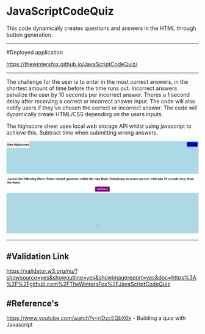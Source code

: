 # JavaScriptCodeQuiz
This code dynamically creates questions and answers in the HTML through button generation.  

-------------------

#Deployed application

https://thewintersfox.github.io/JavaScriptCodeQuiz/

---------

The challenge for the user is to enter in the most correct answers, in the shortest amount of time before the time runs out.  Incorrect answers penalize the user by 10 seconds per incorrect answer.  Theres a 1 second delay after receiving a correct or incorrect answer input. The code will also notify users if they've chosen the correct or incorrect answer. The code will dynamically create HTML/CSS depending on the users inputs. 
 
 The highscore sheet uses local web storage API whilst using javascript to achieve this.  Subtract time when submitting wrong answers. 

![Deployed Application Screenshot](./assets/images/harrypotter.png)

-------

#Validation Link
----
https://validator.w3.org/nu/?showsource=yes&showoutline=yes&showimagereport=yes&doc=https%3A%2F%2Fgithub.com%2FTheWintersFox%2FJavaScriptCodeQuiz

#Reference's
----
https://www.youtube.com/watch?v=riDzcEQbX6k - Building a quiz with Javascript
